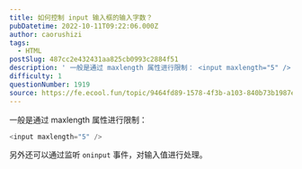 ```yaml
---
title: 如何控制 input 输入框的输入字数？
pubDatetime: 2022-10-11T09:22:06.000Z
author: caorushizi
tags:
  - HTML
postSlug: 487cc2e432431aa825cb0993c2884f51
description: ' 一般是通过 maxlength 属性进行限制： <input maxlength="5" /> 另外还可以通过监听 οninput 事件，对输入值进行处理。 '
difficulty: 1
questionNumber: 1919
source: https://fe.ecool.fun/topic/9464fd89-1578-4f3b-a103-840b73b1987e
---
```


一般是通过 maxlength 属性进行限制：

```js
<input maxlength="5" />
```

另外还可以通过监听 `οninput` 事件，对输入值进行处理。

